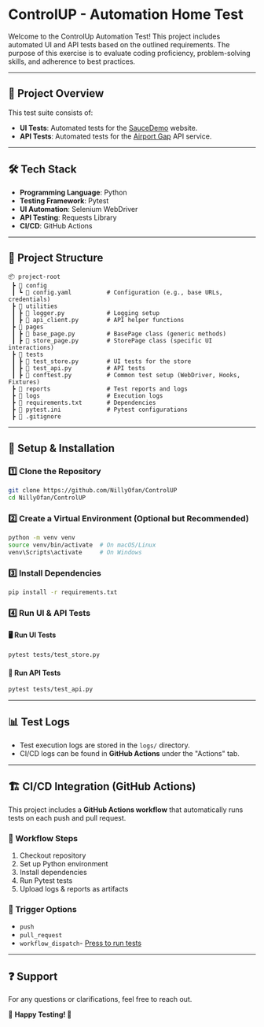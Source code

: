 # ControlUP - Automation Home Test

Welcome to the ControlUp Automation Test! This project includes automated UI and API tests based on the outlined requirements. The purpose of this exercise is to evaluate coding proficiency, problem-solving skills, and adherence to best practices.

---

## 📌 Project Overview
This test suite consists of:
- **UI Tests**: Automated tests for the [SauceDemo](https://www.saucedemo.com/) website.
- **API Tests**: Automated tests for the [Airport Gap](https://airportgap.com/) API service.

---

## 🛠️ Tech Stack
- **Programming Language**: Python
- **Testing Framework**: Pytest
- **UI Automation**: Selenium WebDriver
- **API Testing**: Requests Library
- **CI/CD**: GitHub Actions

---

## 📂 Project Structure
```
📦 project-root
 ┣ 📂 config
 ┃ ┗ 📜 config.yaml          # Configuration (e.g., base URLs, credentials)
 ┣ 📂 utilities
 ┃ ┣ 📜 logger.py            # Logging setup
 ┃ ┣ 📜 api_client.py        # API helper functions
 ┣ 📂 pages
 ┃ ┣ 📜 base_page.py         # BasePage class (generic methods)
 ┃ ┣ 📜 store_page.py        # StorePage class (specific UI interactions)
 ┣ 📂 tests
 ┃ ┣ 📜 test_store.py        # UI tests for the store
 ┃ ┣ 📜 test_api.py          # API tests
 ┃ ┣ 📜 conftest.py          # Common test setup (WebDriver, Hooks, Fixtures)
 ┣ 📂 reports                # Test reports and logs
 ┣ 📂 logs                   # Execution logs
 ┣ 📜 requirements.txt       # Dependencies
 ┣ 📜 pytest.ini             # Pytest configurations
 ┣ 📜 .gitignore
```

---

## 🔧 Setup & Installation
### 1️⃣ Clone the Repository
```sh
git clone https://github.com/NillyOfan/ControlUP
cd NillyOfan/ControlUP
```

### 2️⃣ Create a Virtual Environment (Optional but Recommended)
```sh
python -m venv venv
source venv/bin/activate  # On macOS/Linux
venv\Scripts\activate     # On Windows
```

### 3️⃣ Install Dependencies
```sh
pip install -r requirements.txt
```

### 4️⃣ Run UI & API Tests
#### 🖥️ Run UI Tests
```sh
pytest tests/test_store.py 
```

#### 🔗 Run API Tests
```sh
pytest tests/test_api.py
```

---

## 📊 Test Logs
- Test execution logs are stored in the `logs/` directory.
- CI/CD logs can be found in **GitHub Actions** under the "Actions" tab.

---

## 🏗️ CI/CD Integration (GitHub Actions)
This project includes a **GitHub Actions workflow** that automatically runs tests on each push and pull request.
### 🚀 Workflow Steps
1. Checkout repository
2. Set up Python environment
3. Install dependencies
4. Run Pytest tests
5. Upload logs & reports as artifacts

### 📌 Trigger Options
- `push`
- `pull_request`
- `workflow_dispatch`- [Press to run tests](https://github.com/NillyOfan/ControlUP/actions/workflows/pytest.yml)

---

## ❓ Support
For any questions or clarifications, feel free to reach out.

📢 **Happy Testing! 🚀**

